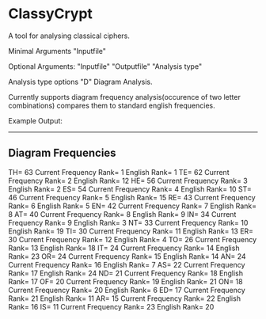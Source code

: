 # ClassyCrypt
A tool for analysing classical ciphers.

Minimal Arguments "Inputfile"

Optional Arguments: "Inputfile" "Outputfile" "Analysis type"

Analysis type options 
"D" Diagram Analysis.

Currently supports diagram frequency analysis(occurence of two letter combinations) compares them to standard english frequencies.

Example Output:

--------------------------------
Diagram Frequencies
--------------------------------
TH= 63 Current Frequency Rank= 1 English Rank= 1
TE= 62 Current Frequency Rank= 2 English Rank= 12
HE= 56 Current Frequency Rank= 3 English Rank= 2
ES= 54 Current Frequency Rank= 4 English Rank= 10
ST= 46 Current Frequency Rank= 5 English Rank= 15
RE= 43 Current Frequency Rank= 6 English Rank= 5
EN= 42 Current Frequency Rank= 7 English Rank= 8
AT= 40 Current Frequency Rank= 8 English Rank= 9
IN= 34 Current Frequency Rank= 9 English Rank= 3
NT= 33 Current Frequency Rank= 10 English Rank= 19
TI= 30 Current Frequency Rank= 11 English Rank= 13
ER= 30 Current Frequency Rank= 12 English Rank= 4
TO= 26 Current Frequency Rank= 13 English Rank= 18
IT= 24 Current Frequency Rank= 14 English Rank= 23
OR= 24 Current Frequency Rank= 15 English Rank= 14
AN= 24 Current Frequency Rank= 16 English Rank= 7
AS= 22 Current Frequency Rank= 17 English Rank= 24
ND= 21 Current Frequency Rank= 18 English Rank= 17
OF= 20 Current Frequency Rank= 19 English Rank= 21
ON= 18 Current Frequency Rank= 20 English Rank= 6
ED= 17 Current Frequency Rank= 21 English Rank= 11
AR= 15 Current Frequency Rank= 22 English Rank= 16
IS= 11 Current Frequency Rank= 23 English Rank= 20

